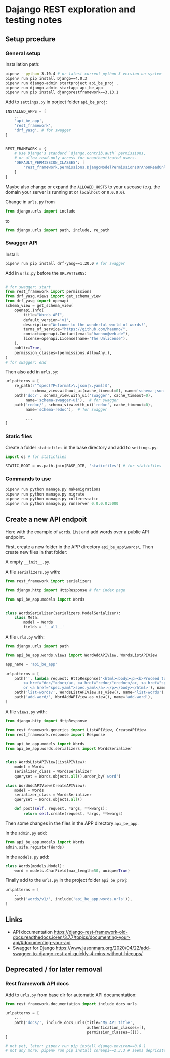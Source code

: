 # Dajango REST exploration and testing notes

## Setup prcedure

### General setup

Installation path:

```sh
pipenv --python 3.10.4 # or latest current python 3 version on system
pipenv run pip install Django==4.0.3
pipenv run django-admin startproject api_be_proj .
pipenv run django-admin startapp api_be_app
pipenv run pip install djangorestframework==3.13.1
```

Add to `settings.py` in porject folder `api_be_proj`:

```python
INSTALLED_APPS = [
    ...
    'api_be_app',
    'rest_framework',
    'drf_yasg', # for swagger
]


REST_FRAMEWORK = {
    # Use Django's standard `django.contrib.auth` permissions,
    # or allow read-only access for unauthenticated users.
    'DEFAULT_PERMISSION_CLASSES': [
        'rest_framework.permissions.DjangoModelPermissionsOrAnonReadOnly',
    ]
}
```

Maybe also change or expand the `ALLOWED_HOSTS` to your usecase (e.g. the domain your server is running at or `localhost` or `0.0.0.0`).

Change in `urls.py` from

```python
from django.urls import include
```

to

```python
from django.urls import path, include, re_path

```

### Swagger API

Install:

```sh
pipenv run pip install drf-yasg==1.20.0 # for swagger
```

Add in `urls.py` before the `URLPATTERNS`:

```python

# for swagger: start
from rest_framework import permissions
from drf_yasg.views import get_schema_view
from drf_yasg import openapi
schema_view = get_schema_view(
    openapi.Info(
        title="Words API",
        default_version='v1',
        description="Welcome to the wonderful world of words!",
        terms_of_service="https://github.com/haenno/",
        contact=openapi.Contact(email="haenno@web.de"),
        license=openapi.License(name="The Unlicense"),
    ),
    public=True,
    permission_classes=(permissions.AllowAny,),
)
# for swagger: end

```

Then also add in `urls.py`:

```python
urlpatterns = [
    re_path(r'^spec(?P<format>\.json|\.yaml)$',
            schema_view.without_ui(cache_timeout=0), name='schema-json'),  # for swagger
    path('doc/', schema_view.with_ui('swagger', cache_timeout=0),
         name='schema-swagger-ui'),  # for swagger
    path('redoc/', schema_view.with_ui('redoc', cache_timeout=0),
         name='schema-redoc'),  # for swagger

         ...
]
```

### Static files

Create a folder `staticfiles` in the base directory and add to `settings.py`:

```python
import os # for staticfiles

STATIC_ROOT = os.path.join(BASE_DIR, 'staticfiles') # for staticfiles
```

### Commands to use

```python
pipenv run python manage.py makemigrations
pipenv run python manage.py migrate
pipenv run python manage.py collectstatic
pipenv run python manage.py runserver 0.0.0.0:5000
```

## Create a new API endpoit

Here with the example of `words`. List and add words over a public API endpoint.

First, create a new folder in the APP directory `api_be_app\words\`. Then create new files in that folder:

A empty `__init__.py`.

A file `serializers.py` with:

```python
from rest_framework import serializers

from django.http import HttpResponse # for index page

from api_be_app.models import Words


class WordsSerializer(serializers.ModelSerializer):
    class Meta:
        model = Words
        fields = '__all__'
```

A file `urls.py` with:

```python
from django.urls import path

from api_be_app.words.views import WordAddAPIView, WordsListAPIView

app_name = 'api_be_app'

urlpatterns = [
    path('', lambda request: HttpResponse('<html><body><p><b>Proceed to</b> \
        <a href="doc/">doc</a>, <a href="redoc/">redoc</a>, <a href="spec.json">spec.json</a> \
        or <a href="spec.yaml">spec.yaml</a>.</p></body></html>'), name='index'), # for index page
    path('list-words/', WordsListAPIView.as_view(), name='list-words'),
    path('add-word/', WordAddAPIView.as_view(), name='add-word'),
]
```

A file `views.py` with:

```python
from django.http import HttpResponse

from rest_framework.generics import ListAPIView, CreateAPIView
from rest_framework.response import Response

from api_be_app.models import Words
from api_be_app.words.serializers import WordsSerializer


class WordsListAPIView(ListAPIView):
    model = Words
    serializer_class = WordsSerializer
    queryset = Words.objects.all().order_by('word')

class WordAddAPIView(CreateAPIView):
    model = Words
    serializer_class = WordsSerializer
    queryset = Words.objects.all()

    def post(self, request, *args, **kwargs):
        return self.create(request, *args, **kwargs)
```

Then some changes in the files in the APP directory `api_be_app`.

In the `admin.py` add:

```python
from api_be_app.models import Words
admin.site.register(Words)
```

In the `models.py` add:

```python
class Words(models.Model):
    word = models.CharField(max_length=50, unique=True)
```

Finally add to the `urls.py` in the project folder `api_be_proj`:

```python
urlpatterns = [
    ...
    path('words/v1/', include('api_be_app.words.urls')),
]
```


## Links

- API documentation <https://django-rest-framework-old-docs.readthedocs.io/en/3.7.7/topics/documenting-your-api/#documenting-your-api>
- Swagger for Django <https://www.jasonmars.org/2020/04/22/add-swagger-to-django-rest-api-quickly-4-mins-without-hiccups/>

## Deprecated / for later removal

### Rest framework API docs

Add to `urls.py` from base dir for automatic API documentation:

```python
from rest_framework.documentation import include_docs_urls

urlpatterns = [
    ...
    path('docs/', include_docs_urls(title='My API title',
                                    authentication_classes=[],
                                    permission_classes=[])),
]

# not yet, later: pipenv run pip install django-environ==0.8.1
# not any more: pipenv run pip install coreapi==2.3.3 # seems depricated, was neccesary for /docs/ url

```
